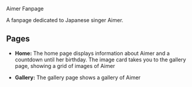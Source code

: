 Aimer Fanpage

A fanpage dedicated to Japanese singer Aimer.
## Pages

- **Home:** The home page displays information about Aimer and a countdown until her birthday. The image card takes you to the gallery page, showing a grid of images of Aimer

- **Gallery:** The gallery page shows a gallery of Aimer
